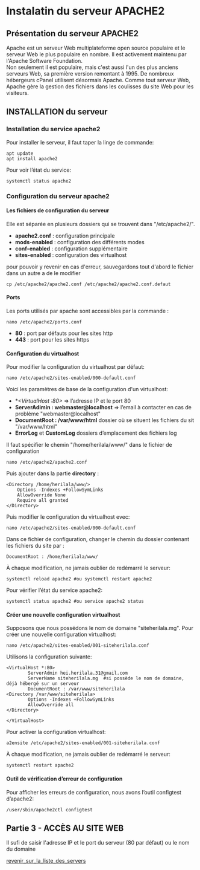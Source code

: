 # Instalatin du serveur APACHE2
## Présentation du serveur APACHE2
Apache est un serveur Web multiplateforme open source populaire et  le serveur Web le plus populaire en nombre. Il est activement maintenu par l'Apache Software Foundation.            
Non seulement il est populaire, mais c'est aussi l'un des plus anciens serveurs Web, sa première version remontant à 1995. De nombreux hébergeurs cPanel utilisent désormais Apache. Comme tout serveur Web, Apache gère  la gestion des fichiers dans les coulisses du site Web pour les visiteurs.     
## INSTALLATION du serveur
### Installation du service apache2
Pour installer le serveur, il faut taper la linge de commande:
```
apt update
apt install apache2
```
Pour voir l’état du service:
```
systemctl status apache2
```
### Configuration du serveur apache2
#### Les fichiers de configuration du serveur 
Elle est séparée en plusieurs dossiers qui se trouvent dans "/etc/apache2/".
* **apache2.conf** : configuration principale
* **mods-enabled** : configuration des différents modes
* **conf-enabled** : configuration supplémentaire
* **sites-enabled** : configuration des virtualhost 

pour pouvoir y revenir en cas d'erreur, sauvegardons tout d'abord le fichier dans un autre a de le modifier   
```
cp /etc/apache2/apache2.conf /etc/apache2/apache2.conf.defaut
```

#### Ports
Les ports utilisés par apache sont accessibles par la commande : 
```
nano /etc/apache2/ports.conf
```
* **80** : port par défauts pour les sites http
* **443** : port pour les sites https

#### Configuration du virtualhost
Pour modifier la configuration du virtualhost par défaut:
```
nano /etc/apache2/sites-enabled/000-default.conf
```
Voici les paramètres de base de la configuration d'un virtualhost:
* **<VirtualHost *:80>** => l’adresse IP et le port 80
* **ServerAdimin : webmaster@localhost** => l’email à contacter en cas de problème "webmaster@localhost"
* **DocumentRoot : /var/www/html** dossier où se situent les fichiers du sit "/var/www/html"
* **ErrorLog** et **CustomLog** dossiers d’emplacement des fichiers log

Il faut spécifier le chemin "/home/herilala/www/" dans le fichier de configuration 
```
nano /etc/apache2/apache2.conf
```
Puis ajouter dans la partie **directory** :
```
<Directory /home/herilala/www/>
    Options -Indexes +FollowSymLinks
    AllowOverride None
    Require all granted
</Directory>
```
Puis modifier le configuration du virtualhost evec:
```
nano /etc/apache2/sites-enabled/000-default.conf
```
Dans ce fichier de configuration, changer le chemin du dossier contenant les fichiers du site par :
```
DocumentRoot : /home/herilala/www/
```
À chaque modification, ne jamais oublier de redémarré le serveur:
```
systemctl reload apache2 #ou systemctl restart apache2
```
Pour vérifier l’état du service apache2:
```
systemctl status apache2 #ou service apache2 status
```
#### Créer une nouvelle configuration virtualhost
Supposons que nous possédons le nom de domaine "siteherilala.mg".
Pour créer une nouvelle configuration virtualhost:
```
nano /etc/apache2/sites-enabled/001-siteherilala.conf
```
Utilisons la configuration suivante:
```
<VirtualHost *:80>
        ServerAdmin hei.herilala.31@gmail.com
        ServerName siteherilala.mg  #si possède le nom de domaine, déjà hébergé sur un serveur
        DocumentRoot : /var/www/siteherilala
<Directory /var/www/siteherilala>
        Options -Indexes +FollowSymLinks
        AllowOverride all
</Directory>

</VirtualHost>
```
Pour activer la configuration virtualhost:
```
a2ensite /etc/apache2/sites-enabled/001-siteherilala.conf
```

À chaque modification, ne jamais oublier de redémarré le serveur:
```
systemctl restart apache2
```

#### Outil de vérification d’erreur de configuration
Pour afficher les erreurs de configuration, nous avons l’outil configtest d’apache2:
```
/user/sbin/apache2ctl configtest
```

## Partie 3 - ACCÈS AU SITE WEB 
Il sufi de saisir l'adresse IP et le port du serveur (80 par défaut) ou le nom du domaine




[revenir_sur_la_liste_des_servers](https://github.com/heiherilala/servers)